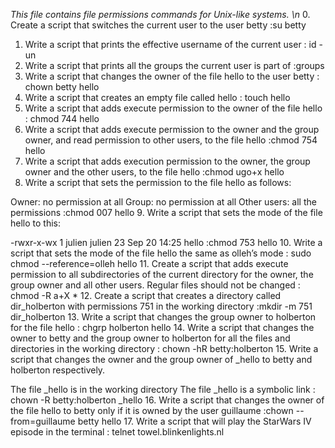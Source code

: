 __This file contains file permissions commands for Unix-like systems._ \n_
0. Create a script that switches the current user to the user betty :su betty
1. Write a script that prints the effective username of the current user : id -un
2. Write a script that prints all the groups the current user is part of :groups
3. Write a script that changes the owner of the file hello to the user betty : chown betty hello
4. Write a script that creates an empty file called hello : touch hello
5. Write a script that adds execute permission to the owner of the file hello : chmod 744 hello
6. Write a script that adds execute permission to the owner and the group owner, and read permission to other users, to the file hello :chmod 754 hello
7. Write a script that adds execution permission to the owner, the group owner and the other users, to the file hello :chmod ugo+x hello
8. Write a script that sets the permission to the file hello as follows:

Owner: no permission at all
Group: no permission at all
Other users: all the permissions :chmod 007 hello
9. Write a script that sets the mode of the file hello to this:

-rwxr-x-wx 1 julien julien 23 Sep 20 14:25 hello :chmod 753 hello
10. Write a script that sets the mode of the file hello the same as olleh’s mode : sudo chmod --reference=olleh hello
11. Create a script that adds execute permission to all subdirectories of the current directory for the owner, the group owner and all other users. Regular files should not be changed : chmod -R a+X *
12. Create a script that creates a directory called dir_holberton with permissions 751 in the working directory :mkdir -m 751 dir_holberton
13. Write a script that changes the group owner to holberton for the file hello : chgrp holberton hello
14. Write a script that changes the owner to betty and the group owner to holberton for all the files and directories in the working directory : chown -hR betty:holberton
15. Write a script that changes the owner and the group owner of _hello to betty and holberton respectively.

The file _hello is in the working directory
The file _hello is a symbolic link : chown -R betty:holberton _hello
16. Write a script that changes the owner of the file hello to betty only if it is owned by the user guillaume :chown --from=guillaume betty hello
17. Write a script that will play the StarWars IV episode in the terminal : telnet towel.blinkenlights.nl

